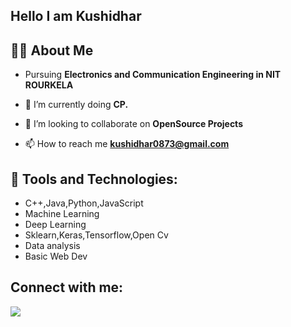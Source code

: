 
## Hello I am Kushidhar

## 🙋‍♂️ About Me
- Pursuing **Electronics and Communication Engineering in NIT ROURKELA**

- 🌱 I’m currently doing **CP.**

- 👯 I’m looking to collaborate on **OpenSource Projects**

- 📫 How to reach me **kushidhar0873@gmail.com**

## 🚀 Tools and Technologies:
- C++,Java,Python,JavaScript
- Machine Learning
- Deep Learning
- Sklearn,Keras,Tensorflow,Open Cv
- Data analysis
- Basic Web Dev


## Connect with me:

<p align="left">
<a href = "https://www.linkedin.com/in/kushidhar-reddy-chinthala-606a19191"><img src="https://img.icons8.com/fluent/48/000000/linkedin.png"/></a>

</p>
